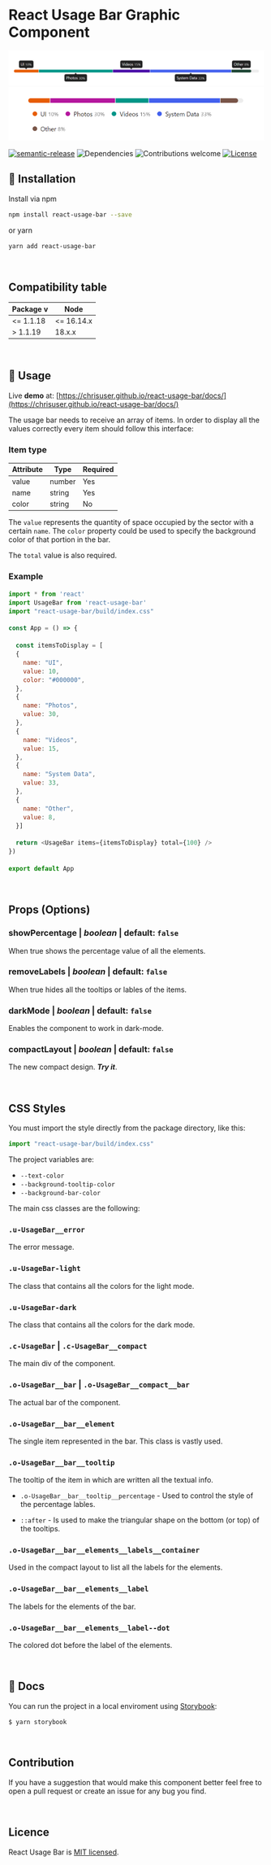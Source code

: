 # React Usage Bar Graphic Component

![React Usage Bar first example](example.png)
![React Usage Bar compact design](example_compact.png)

[![semantic-release](https://img.shields.io/badge/%20%20%F0%9F%93%A6%F0%9F%9A%80-semantic--release-e10079.svg)](https://github.com/semantic-release/semantic-release)
![Dependencies](https://img.shields.io/badge/dependencies-up%20to%20date-brightgreen.svg)
![Contributions welcome](https://img.shields.io/badge/contributions-welcome-orange.svg)
[![License](https://img.shields.io/badge/license-MIT-blue.svg)](https://opensource.org/licenses/MIT)

## 🔌 Installation

Install via npm

```sh
npm install react-usage-bar --save
```

or yarn

```sh
yarn add react-usage-bar
```

<br>

## Compatibility table

| Package v | Node       |
| --------- | ---------- |
| <= 1.1.18 | <= 16.14.x |
| > 1.1.19  | 18.x.x     |

<br>

## 🔧 Usage

Live **demo** at: [https://chrisuser.github.io/react-usage-bar/docs/](https://chrisuser.github.io/react-usage-bar/docs/)

The usage bar needs to receive an array of items. In order to display all the values correctly every item should follow this interface:

### Item type

| Attribute | Type   | Required |
| --------- | ------ | -------- |
| value     | number | Yes      |
| name      | string | Yes      |
| color     | string | No       |

The `value` represents the quantity of space occupied by the sector with a certain `name`. The `color` property could be used to specify the background color of that portion in the bar.

The `total` value is also required.

### Example

```javascript
import * from 'react'
import UsageBar from 'react-usage-bar'
import "react-usage-bar/build/index.css"

const App = () => {

  const itemsToDisplay = [
  {
    name: "UI",
    value: 10,
    color: "#000000",
  },
  {
    name: "Photos",
    value: 30,
  },
  {
    name: "Videos",
    value: 15,
  },
  {
    name: "System Data",
    value: 33,
  },
  {
    name: "Other",
    value: 8,
  }]

  return <UsageBar items={itemsToDisplay} total={100} />
})

export default App
```

<br>

## Props (Options)

### **showPercentage** | _boolean_ | default: `false`

When true shows the percentage value of all the elements.

### **removeLabels** | _boolean_ | default: `false`

When true hides all the tooltips or lables of the items.

### **darkMode** | _boolean_ | default: `false`

Enables the component to work in dark-mode.

### **compactLayout** | _boolean_ | default: `false`

The new compact design. _**Try it**_.

<br>

## CSS Styles

You must import the style directly from the package directory, like this:

```javascript
import "react-usage-bar/build/index.css"
```

The project variables are:

- `--text-color`
- `--background-tooltip-color`
- `--background-bar-color`

The main css classes are the following:

### `.u-UsageBar__error`

The error message.

### `.u-UsageBar-light`

The class that contains all the colors for the light mode.

### `.u-UsageBar-dark`

The class that contains all the colors for the dark mode.

### `.c-UsageBar` | `.c-UsageBar__compact`

The main div of the component.

### `.o-UsageBar__bar` | `.o-UsageBar__compact__bar`

The actual bar of the component.

### `.o-UsageBar__bar__element`

The single item represented in the bar. This class is vastly used.

### `.o-UsageBar__bar__tooltip`

The tooltip of the item in which are written all the textual info.

- `.o-UsageBar__bar__tooltip__percentage` - Used to control the style of the percentage lables.

- `::after` - Is used to make the triangular shape on the bottom (or top) of the tooltips.

### `.o-UsageBar__bar__elements__labels__container`

Used in the compact layout to list all the labels for the elements.

### `.o-UsageBar__bar__elements__label`

The labels for the elements of the bar.

### `.o-UsageBar__bar__elements__label--dot`

The colored dot before the label of the elements.

<br>

## 📖 Docs

You can run the project in a local enviroment using [Storybook](https://storybook.js.org/):

```
$ yarn storybook
```

<br>

## Contribution

If you have a suggestion that would make this component better feel free to open a pull request or create an issue for any bug you find.

<br>

## Licence

React Usage Bar is [MIT licensed](https://github.com/ChrisUser/react-usage-bar/blob/master/LICENSE).
